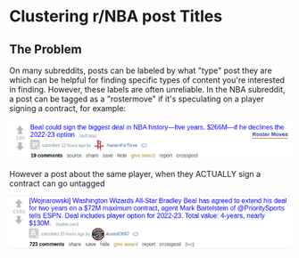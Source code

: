 # Clustering r/NBA post Titles

## The Problem

On many subreddits, posts can be labeled by what "type" post they are which can be helpful for finding specific types of content you're interested in finding. However, these labels are often unreliable. In the NBA subreddit, a post can be tagged as a "rostermove" if it's speculating on a player signing a contract, for example:

![beal1](https://github.com/LucasXavierChurchman/Capstone2/blob/master/images/bealrostermove.png)

However a post about the same player, when they ACTUALLY sign a contract can go untagged


![beal1](https://github.com/LucasXavierChurchman/Capstone2/blob/master/images/bealnotag.png)
